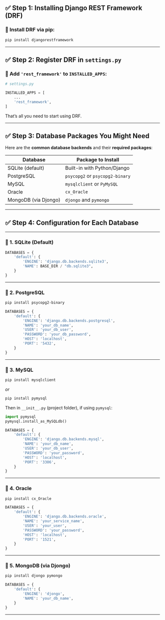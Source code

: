 ## ✅ **Step 1: Installing Django REST Framework (DRF)**

### 🔹 Install DRF via pip:

```bash
pip install djangorestframework
```

---

## ✅ **Step 2: Register DRF in `settings.py`**

### 🔹 Add `'rest_framework'` to `INSTALLED_APPS`:

```python
# settings.py

INSTALLED_APPS = [
    ...
    'rest_framework',
]
```

That’s all you need to start using DRF.

---

## ✅ **Step 3: Database Packages You Might Need**

Here are the **common database backends** and their **required packages**:

| Database             | Package to Install              |
| -------------------- | ------------------------------- |
| SQLite (default)     | Built-in with Python/Django     |
| PostgreSQL           | `psycopg2` or `psycopg2-binary` |
| MySQL                | `mysqlclient` or `PyMySQL`      |
| Oracle               | `cx_Oracle`                     |
| MongoDB (via Djongo) | `djongo` and `pymongo`          |

---

## ✅ **Step 4: Configuration for Each Database**

---

### 🔹 1. **SQLite (Default)**

```python
DATABASES = {
    'default': {
        'ENGINE': 'django.db.backends.sqlite3',
        'NAME': BASE_DIR / "db.sqlite3",
    }
}
```

---

### 🔹 2. **PostgreSQL**

```bash
pip install psycopg2-binary
```

```python
DATABASES = {
    'default': {
        'ENGINE': 'django.db.backends.postgresql',
        'NAME': 'your_db_name',
        'USER': 'your_db_user',
        'PASSWORD': 'your_db_password',
        'HOST': 'localhost',
        'PORT': '5432',
    }
}
```

---

### 🔹 3. **MySQL**

```bash
pip install mysqlclient
```

*or*

```bash
pip install pymysql
```

Then in `__init__.py` (project folder), if using `pymysql`:

```python
import pymysql
pymysql.install_as_MySQLdb()
```

```python
DATABASES = {
    'default': {
        'ENGINE': 'django.db.backends.mysql',
        'NAME': 'your_db_name',
        'USER': 'your_db_user',
        'PASSWORD': 'your_password',
        'HOST': 'localhost',
        'PORT': '3306',
    }
}
```

---

### 🔹 4. **Oracle**

```bash
pip install cx_Oracle
```

```python
DATABASES = {
    'default': {
        'ENGINE': 'django.db.backends.oracle',
        'NAME': 'your_service_name',
        'USER': 'your_user',
        'PASSWORD': 'your_password',
        'HOST': 'localhost',
        'PORT': '1521',
    }
}
```

---

### 🔹 5. **MongoDB (via Djongo)**

```bash
pip install djongo pymongo
```

```python
DATABASES = {
    'default': {
        'ENGINE': 'djongo',
        'NAME': 'your_db_name',
    }
}
```

---
